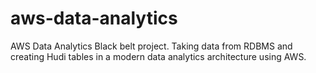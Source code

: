 # aws-data-analytics
AWS Data Analytics Black belt project. Taking data from RDBMS and creating Hudi tables in a modern data analytics architecture using AWS.
